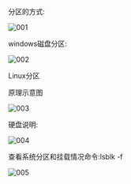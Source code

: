 分区的方式:

![001](D:\Linux_Notes\Linux磁盘分区与挂载\磁盘分区\001.png)

windows磁盘分区:

![002](D:\Linux_Notes\Linux磁盘分区与挂载\磁盘分区\002.png)

Linux分区

原理示意图

![003](D:\Linux_Notes\Linux磁盘分区与挂载\磁盘分区\003.png)

硬盘说明:

![004](D:\Linux_Notes\Linux磁盘分区与挂载\磁盘分区\004.png)

查看系统分区和挂载情况命令:lsblk -f

![005](D:\Linux_Notes\Linux磁盘分区与挂载\磁盘分区\005.png)